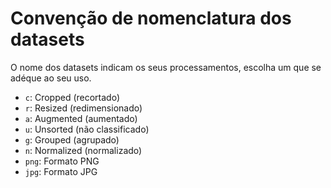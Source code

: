 # Convenção de nomenclatura dos datasets

O nome dos datasets indicam os seus processamentos, escolha um que se adéque ao seu uso.

- `c`: Cropped (recortado)
- `r`: Resized (redimensionado)
- `a`: Augmented (aumentado)
- `u`: Unsorted (não classificado)
- `g`: Grouped (agrupado)
- `n`: Normalized (normalizado)
- `png`: Formato PNG
- `jpg`: Formato JPG
